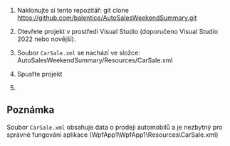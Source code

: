 1. Naklonujte si tento repozitář:
git clone https://github.com/balentice/AutoSalesWeekendSummary.git

2. Otevřete projekt v prostředí Visual Studio (doporučeno Visual Studio 2022 nebo novější).

3. Soubor `CarSale.xml` se nachází ve složce:
AutoSalesWeekendSummary/Resources/CarSale.xml

4. Spusťte projekt
5. 
## Poznámka
Soubor `CarSale.xml` obsahuje data o prodeji automobilů a je nezbytný pro správné fungování aplikace (WpfApp1\WpfApp1\Resources\CarSale.xml)
